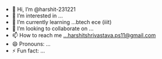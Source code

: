 - 👋 Hi, I’m @harshit-231221
- 👀 I’m interested in ...
- 🌱 I’m currently learning ...btech ece (iiit)
- 💞️ I’m looking to collaborate on ...
- 📫 How to reach me ...harshitshrivastava.ps11@gmail.com
- 😄 Pronouns: ...
- ⚡ Fun fact: ...

<!---
harshit-231221/harshit-231221 is a ✨ special ✨ repository because its `README.md` (this file) appears on your GitHub profile.
You can click the Preview link to take a look at your changes.
--->
